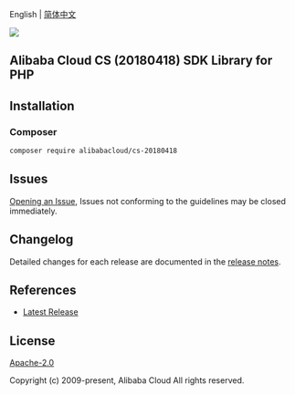 English | [简体中文](README-CN.md)

![](https://aliyunsdk-pages.alicdn.com/icons/AlibabaCloud.svg)

## Alibaba Cloud CS (20180418) SDK Library for PHP

## Installation

### Composer

```bash
composer require alibabacloud/cs-20180418
```

## Issues

[Opening an Issue](https://github.com/aliyun/alibabacloud-sdk/issues/new), Issues not conforming to the guidelines may be closed immediately.

## Changelog

Detailed changes for each release are documented in the [release notes](./ChangeLog.txt).

## References

* [Latest Release](https://github.com/aliyun/alibabacloud-sdk)

## License

[Apache-2.0](http://www.apache.org/licenses/LICENSE-2.0)

Copyright (c) 2009-present, Alibaba Cloud All rights reserved.
